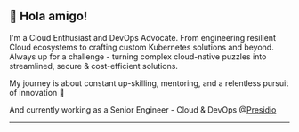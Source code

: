 ## 👋 Hola amigo!

I'm a Cloud Enthusiast and DevOps Advocate. From engineering resilient Cloud ecosystems to crafting custom Kubernetes solutions and beyond. Always up for a challenge - turning complex cloud-native puzzles into streamlined, secure & cost-efficient solutions.

My journey is about constant up-skilling, mentoring, and a relentless pursuit of innovation 🚀

And currently working as a Senior Engineer - Cloud & DevOps @[Presidio](https://www.presidio.com/)

---
